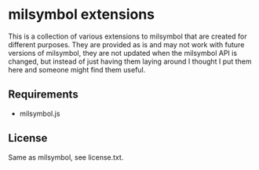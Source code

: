 # milsymbol extensions
This is a collection of various extensions to milsymbol that are created for different purposes. They are provided as is and may not work with future versions of milsymbol, they are not updated when the milsymbol API is changed, but instead of just having them laying around I thought I put them here and someone might find them useful.

## Requirements
- milsymbol.js

## License
Same as milsymbol, see license.txt.